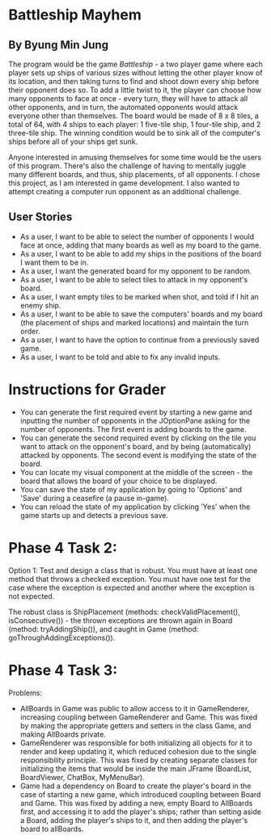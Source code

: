 # Battleship Mayhem

## By Byung Min Jung

The program would be the game *Battleship* - a two player game where each player sets up ships of various sizes without 
letting the other player know of its location, and then taking turns to find and shoot down every ship before their
 opponent does so. To add a little twist to it, the player can choose how many opponents to face at once - every turn, 
 they will have to attack all other opponents, and in turn, the automated opponents would attack everyone other than 
 themselves. The board would be made of 8 x 8 tiles, a total of 64, with 4 ships to each player: 1 
 five-tile ship, 1 four-tile ship, and 2 three-tile ship. The winning condition would be to sink all of the computer's 
 ships before all of your ships get sunk.
 
 Anyone interested in amusing themselves for some time would be the users of this program. There's also the challenge of
 having to mentally juggle many different boards, and thus, ship placements, of all opponents. 
 I chose this project, as I am interested in game development. I also wanted to attempt creating a computer run 
 opponent as an additional challenge.
 
## User Stories
- As a user, I want to be able to select the number of opponents I would face at once, adding that many boards as well 
as my board to the game.
- As a user, I want to be able to add my ships in the positions of the board I want them to be in.
- As a user, I want the generated board for my opponent to be random.
- As a user, I want to be able to select tiles to attack in my opponent's board.
- As a user, I want empty tiles to be marked when shot, and told if I hit an enemy ship.
- As a user, I want to be able to save the computers' boards and my board (the placement of ships and
 marked locations) and maintain the turn order.
- As a user, I want to have the option to continue from a previously saved game.
- As a user, I want to be told and able to fix any invalid inputs.

# Instructions for Grader
- You can generate the first required event by starting a new game and inputting the number of opponents in the 
JOptionPane asking for the number of opponents. The first event is adding boards to the game.
- You can generate the second required event by clicking on the tile you want to attack on the opponent's board, and by
being (automatically) attacked by opponents. The second event is modifying the state of the board.
- You can locate my visual component at the middle of the screen - the board that allows the board of your choice to be
displayed.
- You can save the state of my application by going to 'Options' and 'Save' during a ceasefire (a pause in-game).
- You can reload the state of my application by clicking 'Yes' when the game starts up and detects a previous save.

# Phase 4 Task 2:
Option 1: Test and design a class that is robust. You must have at least one method that throws a checked exception. 
You must have one test for the case where the exception is expected and another where the exception is not expected.

The robust class is ShipPlacement (methods: checkValidPlacement(), isConsecutive()) - the thrown exceptions are thrown 
again in Board (method: tryAddingShip()), and caught in Game (method: goThroughAddingExceptions()).

# Phase 4 Task 3:
Problems:
- AllBoards in Game was public to allow access to it in GameRenderer, increasing coupling between GameRenderer and Game.
This was fixed by making the appropriate getters and setters in the class Game, and making AllBoards private.
- GameRenderer was responsible for both initializing all objects for it to render and keep updating it, which reduced
cohesion due to the single responsibility principle. This was fixed by creating separate classes for initializing the
items that would be inside the main JFrame (BoardList, BoardViewer, ChatBox, MyMenuBar).
- Game had a dependency on Board to create the player's board in the case of starting a new game, which introduced
coupling between Board and Game. This was fixed by adding a new, empty Board to AllBoards first, and accessing it to
add the player's ships; rather than setting aside a Board, adding the player's ships to it, and then adding the player's
board to allBoards.